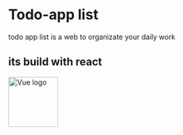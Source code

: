 # Todo-app list
todo app list is a web to organizate your daily work

## its build with react
<img width="100" src="https://vuejs.org/images/logo.png" alt="Vue logo"></a>